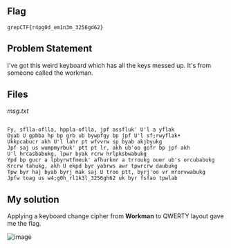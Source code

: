 ## Flag
```
grepCTF{r4pg0d_em1n3m_3256gd62}
```

## Problem Statement

I've got this weird keyboard which has all the keys messed up. It's from someone called the workman.

## Files

*msg.txt*

```

Fy, sflla-oflla, hppla-oflla, jpf assfluk' U'l a yflak
Dyab U gpbba hp bp grb ub bywpfgy bp jpf U'l sf;rwyflak•
Ukkpcabucr akh U'l lahr pt wfvvrw sp byab akjbyukg
Jpf saj us wumpmyrbuk' ptt pt lr, akh ub'oo gofr bp jpf akh
U'l hrcasbabukg, lpwr byak rcrw hrlpksbwabukg
Ypd bp gucr a lpbyrwtfmeuk' afhurkmr a trroukg ouer ub's orcubabukg
Krcrw tahukg, akh U ekpd byr yabrws awr tpwrcrw daubukg
Tpw byr haj byab byrj mak saj U troo ptt, byrj'oo vr mrorvwabukg
Jpfw toag us w4;g0h_rl1k3l_3256gh62 uk byr fsfao tpwlab

```

## My solution

Applying a keyboard change cipher from **Workman** to QWERTY layout gave me the flag.

![image](https://user-images.githubusercontent.com/96875426/229517827-ae66bed6-367e-46e0-8812-98651bbd72e5.png)
